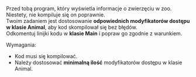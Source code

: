 Przed tobą program, który wyświetla informacje o zwierzęciu w zoo. Niestety, nie kompiluje się on poprawnie.\
Twoim zadaniem jest dostosowanie **odpowiednich modyfikatorów dostępu w klasie Animal**,
aby kod skompilował się bez błędów.\
Odkomentuj linijki kodu w **klasie Main** i popraw go zgodnie z warunkiem.

Wymagania:

- Kod musi się kompilować.
- Należy dostosować **minimalną ilość** modyfikatorów dostępu w klasie Animal.